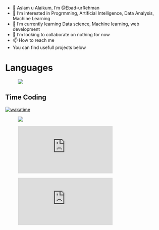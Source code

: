 - 👋 Aslam u Alaikum, I’m @Ebad-urRehman
- 👀 I’m interested in Progrmming, Artificial Intelligence, Data Analysis, Machine Learning
- 🌱 I’m currently learning Data science, Machine learning, web development
- 💞️ I’m looking to collaborate on nothing for now
- 📫 How to reach me
- You can find usefull projects below

# Languages
<figure><img src="https://wakatime.com/share/@ebad/f8ae943e-35fa-4f6a-8206-8f5eef461b76.svg" style="width:200px height:200px"></img></figure>

## Time Coding

[![wakatime](https://wakatime.com/badge/user/a67eb652-7d59-4468-ab47-435c6d738194.svg)](https://wakatime.com/@a67eb652-7d59-4468-ab47-435c6d738194)


<figure><img src="https://wakatime.com/share/@ebad/76c02e97-4eaf-4974-825a-0451a4ed344c.svg"></img></figure>


<figure><embed src="https://wakatime.com/share/@ebad/d8d3438b-98e2-4b0d-9dd3-e44454840fac.svg"></embed></figure>

<figure><embed src="https://wakatime.com/share/@ebad/a7862387-d0cc-4bf3-b127-d25a4e86320c.svg"></embed></figure>

<!---
Ebad-urRehman/Ebad-urRehman is a ✨ special ✨ repository because its `README.md` (this file) appears on your GitHub profile.
You can click the Preview link to take a look at your changes.
--->
